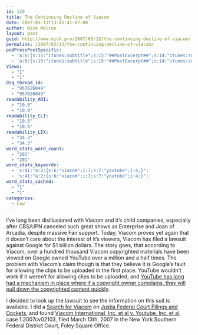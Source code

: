 ```yaml
---
id: 129
title: The Continuing Decline of Viacom
date: 2007-03-13T13:45:41-07:00
author: Nick Moline
layout: post
guid: http://www.nick.pro/2007/03/13/the-continuing-decline-of-viacom/
permalink: /2007/03/13/the-continuing-decline-of-viacom/
podPressPostSpecific:
  - 'a:6:{s:15:"itunes:subtitle";s:15:"##PostExcerpt##";s:14:"itunes:summary";s:15:"##PostExcerpt##";s:15:"itunes:keywords";s:17:"##WordPressCats##";s:13:"itunes:author";s:10:"##Global##";s:15:"itunes:explicit";s:7:"Default";s:12:"itunes:block";s:7:"Default";}'
  - 'a:6:{s:15:"itunes:subtitle";s:15:"##PostExcerpt##";s:14:"itunes:summary";s:15:"##PostExcerpt##";s:15:"itunes:keywords";s:17:"##WordPressCats##";s:13:"itunes:author";s:10:"##Global##";s:15:"itunes:explicit";s:7:"Default";s:12:"itunes:block";s:7:"Default";}'
Views:
  - "1"
  - "1"
dsq_thread_id:
  - "957626049"
  - "957626049"
readability_ARI:
  - "10.9"
  - "10.9"
readability_CLI:
  - "10.5"
  - "10.5"
readability_LIX:
  - "34.3"
  - "34.3"
word_stats_word_count:
  - "201"
  - "201"
word_stats_keywords:
  - 's:41:"a:2:{s:6:"viacom";i:7;s:7:"youtube";i:4;}";'
  - 's:41:"a:2:{s:6:"viacom";i:7;s:7:"youtube";i:4;}";'
word_stats_cached:
  - "1"
  - "1"
categories:
  - Law
---
```

I&#8217;ve long been disillusioned with Viacom and it&#8217;s child companies, especially after CBS/UPN canceled such great shows as Enterprise and Joan of Arcadia, despite massive Fan support. Today, Viacom proves yet again that it doesn&#8217;t care about the interest of it&#8217;s viewers, <span class="removed_link" title="http://www.forbes.com/feeds/ap/2007/03/13/ap3513198.html">Viacom has filed a lawsuit against Google for $1 billion dollars</span>. The story goes, that according to Viacom, over a hundred thousand Viacom copyrighted materials have been viewed on Google owned YouTube over a million and a half times. The problem with Viacom&#8217;s claim though is that they believe it is Google&#8217;s fault for allowing the clips to be uploaded in the first place. YouTube wouldn&#8217;t work if it weren&#8217;t for allowing clips to be uploaded, and <a href="http://www.google.com/support/youtube/bin/answer.py?answer=58127" target="_blank">YouTube has long had a mechanism in place where if a copyright owner complains, they will pull down the copyrighted content quickly</a>.  
<!--more-->

  
I decided to look up the lawsuit to see the information on this suit is available. I did a <a href="http://dockets.justia.com/search?query=Viacom" target="_blank">Search for Viacom</a> on <a href="http://dockets.justia.com/" target="_blank">Justia Federal Court Filings and Dockets</a>, and found <a href="http://dockets.justia.com/docket/court-nysdce/case_no-1:2007cv02103/case_id-302164/" target="_blank">Viacom International, Inc. et al v. Youtube, Inc. et al</a>, case 1:2007cv02103, filed March 13th, 2007 in the New York Southern Federal District Court, Foley Square Office.